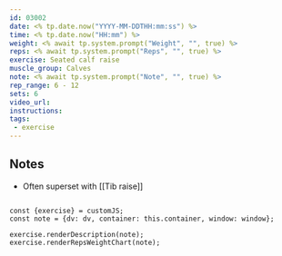 ```yaml
---
id: 03002
date: <% tp.date.now("YYYY-MM-DDTHH:mm:ss") %>
time: <% tp.date.now("HH:mm") %>
weight: <% await tp.system.prompt("Weight", "", true) %>
reps: <% await tp.system.prompt("Reps", "", true) %>
exercise: Seated calf raise
muscle_group: Calves
note: <% await tp.system.prompt("Note", "", true) %>
rep_range: 6 - 12
sets: 6
video_url: 
instructions:
tags:
 - exercise
---
```


## Notes
- Often superset with [[Tib raise]]

```dataviewjs

const {exercise} = customJS;
const note = {dv: dv, container: this.container, window: window};

exercise.renderDescription(note);
exercise.renderRepsWeightChart(note);

```